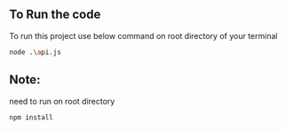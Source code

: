 

## To Run the code

To run this project use below command on root directory of your terminal

```bash
node .\api.js
```



## Note:
need to run on root directory
```bash
npm install
```

